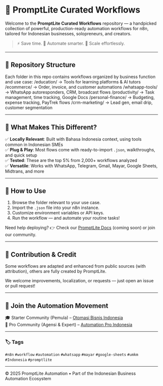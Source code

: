 # 🔧 PromptLite Curated Workflows

Welcome to the **PromptLite Curated Workflows** repository — a handpicked collection of powerful, production-ready automation workflows for n8n, tailored for Indonesian businesses, solopreneurs, and creators.

> ⚡️ Save time. 🚀 Automate smarter. 🔁 Scale effortlessly.

---

## 📁 Repository Structure

Each folder in this repo contains workflows organized by business function and use case:
/education/ -> Tools for learning platforms & AI tutors
/ecommerce/ -> Order, invoice, and customer automations
/whatsapp-tools/ -> WhatsApp autoresponders, CRM, broadcast flows
/productivity/ -> Task management, time tracking, Google Docs
/personal-finance/ -> Budgeting, expense tracking, PayTrek flows
/crm-marketing/ -> Lead gen, email drip, customer segmentation

---

## 🧠 What Makes This Different?

✅ **Locally Relevant**: Built with Bahasa Indonesia context, using tools common in Indonesian SMEs  
✅ **Plug & Play**: Most flows come with ready-to-import `.json`, walkthroughs, and quick setup  
✅ **Tested**: These are the top 5% from 2,000+ workflows analyzed  
✅ **Versatile**: Works with WhatsApp, Telegram, Gmail, Mayar, Google Sheets, Midtrans, and more

---

## 🚀 How to Use

1. Browse the folder relevant to your use case.
2. Import the `.json` file into your n8n instance.
3. Customize environment variables or API keys.
4. Run the workflow — and automate your routine tasks!

Need help deploying? 👉 Check our [PromptLite Docs](https://promptlite.id/docs) (coming soon) or join our community.

---

## 🙌 Contribution & Credit

Some workflows are adapted and enhanced from public sources (with attribution), others are fully created by PromptLite.

We welcome improvements, localization, or requests — just open an issue or pull request!

---

## 📣 Join the Automation Movement

🎓 Starter Community (Pemula) – [Otomasi Bisnis Indonesia](https://nas.io/otomasi-bisnis-id/home)  
💼 Pro Community (Agensi & Expert) – [Automation Pro Indonesia](https://nas.io/automation-pro-id/home)

---

### 🏷️ Tags

`#n8n` `#workflow` `#automation` `#whatsapp` `#mayar` `#google-sheets` `#umkm` `#Indonesia` `#promptlite`

---

© 2025 PromptLite Automation • Part of the Indonesian Business Automation Ecosystem
